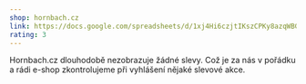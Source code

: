 ```yaml
---
shop: hornbach.cz
link: https://docs.google.com/spreadsheets/d/1xj4Hi6czjtIKszCPKy8azqWBG0hwZzbU17s7xVQpXPc/edit?usp=sharing
rating: 3
---
```


Hornbach.cz dlouhodobě nezobrazuje žádné slevy. Což je za nás v pořádku a rádi e-shop zkontrolujeme při vyhlášení nějaké slevové akce.
